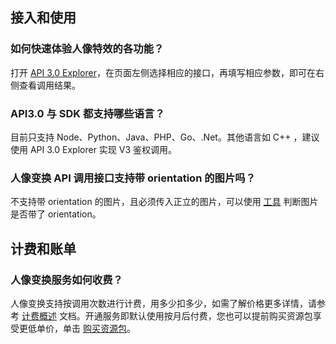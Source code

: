 ## 接入和使用
### 如何快速体验人像特效的各功能？
打开 [API 3.0 Explorer](https://console.cloud.tencent.com/api/explorer?Product=cvm&Version=2017-03-12&Action=AllocateHosts&SignVersion=)，在页面左侧选择相应的接口，再填写相应参数，即可在右侧查看调用结果。

### API3.0 与 SDK 都支持哪些语言？
目前只支持 Node、Python、Java、PHP、Go、.Net。其他语言如 C++ ，建议使用 API 3.0 Explorer 实现 V3 鉴权调用。

### 人像变换 API 调用接口支持带 orientation 的图片吗？
不支持带 orientation 的图片，且必须传入正立的图片，可以使用 [工具](http://metapicz.com/#landing) 判断图片是否带了 orientation。

## 计费和账单
### 人像变换服务如何收费？
人像变换支持按调用次数进行计费，用多少扣多少，如需了解价格更多详情，请参考 [计费概述](https://cloud.tencent.com/document/product/1202/45860) 文档。开通服务即默认使用按月后付费，您也可以提前购买资源包享受更低单价，单击 [购买资源包](https://buy.cloud.tencent.com/iai_ft)。
